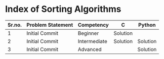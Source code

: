 # Index of Sorting Algorithms

| Sr.no. | Problem Statement | Competency | C | Python |
| - | - | - | - | - |
| 1 | Initial Commit | Beginner | Solution |  |
| 2 | Initial Commit | Intermediate | Solution | Solution |
| 3 | Initial Commit | Advanced |  | Solution |
